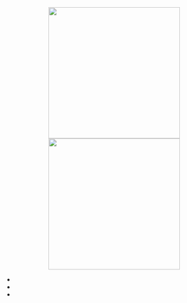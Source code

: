 <div id="header" align="center">
  <img src="https://cdn.discordapp.com/attachments/1179847865670058075/1270005643100688505/360_F_550958748_OeGcRonEUNoVhd0wjd9zSEMhLFIGO9Bt.jpg?ex=66b2206c&is=66b0ceec&hm=0a89754ac69f8a7a88a96f533bf0db5c2f395fc83cd8aaa269ef3d1160dc4d86&" width="300"/>
</div>


<div id ="views" align="center">
<img src="https://komarev.com/ghpvc/?username=sciteeer&style=flat-square&color=blue&"width="300"/>  
</div>


-  

- 

- 
